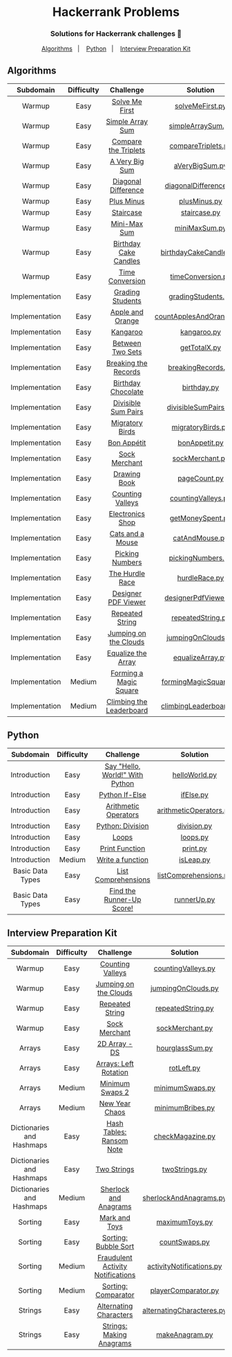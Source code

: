 <h1 align="center"> Hackerrank Problems </h1>
<h3 align="center"> Solutions for Hackerrank challenges 💬 </h3>

<p align="center">
  <a href="#algorithms">Algorithms</a>&nbsp;&nbsp;&nbsp;|&nbsp;&nbsp;&nbsp;
  <a href="#python">Python</a>&nbsp;&nbsp;&nbsp;|&nbsp;&nbsp;&nbsp;
  <a href="##interview-preparation-kit">Interview Preparation Kit</a>
</p>

## Algorithms
| Subdomain | Difficulty | Challenge | Solution |
|:---------:|:----------:|:---------:|:--------:|
|Warmup|Easy|[Solve Me First](https://www.hackerrank.com/challenges/solve-me-first/problem)|[solveMeFirst.py](algorithms/solveMeFirst.py)|
|Warmup|Easy|[Simple Array Sum](https://www.hackerrank.com/challenges/simple-array-sum/problem)|[simpleArraySum.py](algorithms/simpleArraySum.py)|
|Warmup|Easy|[Compare the Triplets](https://www.hackerrank.com/challenges/compare-the-triplets/problem)|[compareTriplets.py](algorithms/compareTriplets.py)|
|Warmup|Easy|[A Very Big Sum](https://www.hackerrank.com/challenges/a-very-big-sum/problem)|[aVeryBigSum.py](algorithms/aVeryBigSum.py)|
|Warmup|Easy|[Diagonal Difference](https://www.hackerrank.com/challenges/diagonal-difference/problem)|[diagonalDifference.py](algorithms/diagonalDifference.py)|
|Warmup|Easy|[Plus Minus](https://www.hackerrank.com/challenges/plus-minus/problem)|[plusMinus.py](algorithms/plusMinus.py)|
|Warmup|Easy|[Staircase](https://www.hackerrank.com/challenges/staircase/problem)|[staircase.py](algorithms/staircase.py)|
|Warmup|Easy|[Mini-Max Sum](https://www.hackerrank.com/challenges/mini-max-sum/problem)|[miniMaxSum.py](algorithms/miniMaxSum.py)|
|Warmup|Easy|[Birthday Cake Candles](https://www.hackerrank.com/challenges/birthday-cakeandles/problem)|[birthdayCakeCandles.py](algorithms/birthdayCakeCandles.py)|
|Warmup|Easy|[Time Conversion](https://www.hackerrank.com/challenges/time-conversion/problem)|[timeConversion.py](algorithms/timeConversion.py)|
|Implementation|Easy|[Grading Students](https://www.hackerrank.com/challenges/grading/problem)|[gradingStudents.py](algorithms/gradingStudents.py)|
|Implementation|Easy|[Apple and Orange](https://www.hackerrank.com/challenges/apple-and-orange/problem)|[countApplesAndOranges.py](algorithms/countApplesAndOranges.py)|
|Implementation|Easy|[Kangaroo](https://www.hackerrank.com/challenges/kangaroo/problem)|[kangaroo.py](algorithms/kangaroo.py)|
|Implementation|Easy|[Between Two Sets](https://www.hackerrank.com/challenges/between-two-sets/problem)|[getTotalX.py](algorithms/getTotalX.py)|
|Implementation|Easy|[Breaking the Records](https://www.hackerrank.com/challenges/breaking-best-and-worst-records/problem)|[breakingRecords.py](algorithms/breakingRecords.py)|
|Implementation|Easy|[Birthday Chocolate](https://www.hackerrank.com/challenges/the-birthday-bar/problem)|[birthday.py](algorithms/birthday.py)|
|Implementation|Easy|[Divisible Sum Pairs](https://www.hackerrank.com/challenges/divisible-sum-pairs/problem)|[divisibleSumPairs.py](algorithms/divisibleSumPairs.py)|
|Implementation|Easy|[Migratory Birds](https://www.hackerrank.com/challenges/migratory-birds/problem)|[migratoryBirds.py](algorithms/migratoryBirds.py)|
|Implementation|Easy|[Bon Appétit](https://www.hackerrank.com/challenges/bon-appetit/problem)|[bonAppetit.py](algorithms/bonAppetit.py)|
|Implementation|Easy|[Sock Merchant](https://www.hackerrank.com/challenges/sock-merchant/problem)|[sockMerchant.py](algorithms/sockMerchant.py)|
|Implementation|Easy|[Drawing Book](https://www.hackerrank.com/challenges/drawing-book/problem)|[pageCount.py](algorithms/pageCount.py)|
|Implementation|Easy|[Counting Valleys](https://www.hackerrank.com/challenges/counting-valleys/problem)|[countingValleys.py](algorithms/countingValleys.py)|
|Implementation|Easy|[Electronics Shop](https://www.hackerrank.com/challenges/electronics-shop/problem)|[getMoneySpent.py](algorithms/getMoneySpent.py)|
|Implementation|Easy|[Cats and a Mouse](https://www.hackerrank.com/challenges/cats-and-a-mouse/problem)|[catAndMouse.py](algorithms/catAndMouse.py)|
|Implementation|Easy|[Picking Numbers](https://www.hackerrank.com/challenges/picking-numbers/problem)|[pickingNumbers.py](algorithms/pickingNumbers.py)|
|Implementation|Easy|[The Hurdle Race](https://www.hackerrank.com/challenges/the-hurdle-race/problem)|[hurdleRace.py](algorithms/hurdleRace.py)|
|Implementation|Easy|[Designer PDF Viewer](https://www.hackerrank.com/challenges/designer-pdf-viewer/problem)|[designerPdfViewer.py](algorithms/designerPdfViewer.py)|
|Implementation|Easy|[Repeated String](https://www.hackerrank.com/challenges/repeated-string/problem)|[repeatedString.py](algorithms/repeatedString.py)|
|Implementation|Easy|[Jumping on the Clouds](https://www.hackerrank.com/challenges/jumping-on-the-clouds/problem)|[jumpingOnClouds.py](algorithms/jumpingOnClouds.py)|
|Implementation|Easy|[Equalize the Array](https://www.hackerrank.com/challenges/equality-in-a-array/problem)|[equalizeArray.py](algorithms/equalizeArray.py)|
|Implementation|Medium|[Forming a Magic Square](https://www.hackerrank.com/challenges/magic-square-forming/problem)|[formingMagicSquare.py](algorithms/formingMagicSquare.py)|
|Implementation|Medium|[Climbing the Leaderboard](https://www.hackerrank.com/challenges/climbing-the-leaderboard/problem)|[climbingLeaderboard.py](algorithms/climbingLeaderboard.py)|

## Python
| Subdomain | Difficulty | Challenge | Solution |
|:---------:|:----------:|:---------:|:--------:|
|Introduction|Easy|[Say "Hello, World!" With Python](https://www.hackerrank.com/challenges/py-hello-world/problem)|[helloWorld.py](python/helloWorld.py)|
|Introduction|Easy|[Python If-Else](https://www.hackerrank.com/challenges/py-if-else/problem)|[ifElse.py](python/ifElse.py)|
|Introduction|Easy|[Arithmetic Operators](https://www.hackerrank.com/challenges/python-arithmetic-operators/problem)|[arithmeticOperators.py](python/arithmeticOperators.py)|
|Introduction|Easy|[Python: Division](https://www.hackerrank.com/challenges/python-division/problem)|[division.py](python/division.py)|
|Introduction|Easy|[Loops](https://www.hackerrank.com/challenges/python-loops/problem)|[loops.py](python/loops.py)|
|Introduction|Easy|[Print Function](https://www.hackerrank.com/challenges/python-print/problem)|[print.py](python/print.py)|
|Introduction|Medium|[Write a function](https://www.hackerrank.com/challenges/write-a-function/problem)|[isLeap.py](python/isLeap.py)|
|Basic Data Types|Easy|[List Comprehensions](https://www.hackerrank.com/challenges/list-comprehensions/problem)|[listComprehensions.py](python/listComprehensions.py)|
|Basic Data Types|Easy|[Find the Runner-Up Score!](https://www.hackerrank.com/challenges/find-second-maximum-number-in-a-list/problem)|[runnerUp.py](python/runnerUp.py)|


## Interview Preparation Kit
| Subdomain | Difficulty | Challenge | Solution |
|:---------:|:----------:|:---------:|:--------:|
|Warmup|Easy|[Counting Valleys](https://www.hackerrank.com/challenges/counting-valleys/problem)|[countingValleys.py](interview-preparation-kit/countingValleys.py)|
|Warmup|Easy|[Jumping on the Clouds](https://www.hackerrank.com/challenges/jumping-on-the-clouds/problem)|[jumpingOnClouds.py](interview-preparation-kit/jumpingOnClouds.py)|
|Warmup|Easy|[Repeated String](https://www.hackerrank.com/challenges/repeated-string/problem)|[repeatedString.py](interview-preparation-kit/repeatedString.py)|
|Warmup|Easy|[Sock Merchant](https://www.hackerrank.com/challenges/sock-merchant/problem)|[sockMerchant.py](interview-preparation-kit/sockMerchant.py)|
|Arrays|Easy|[2D Array - DS](https://www.hackerrank.com/challenges/2d-array/problem)|[hourglassSum.py](interview-preparation-kit/hourglassSum.py)|
|Arrays|Easy|[Arrays: Left Rotation](https://www.hackerrank.com/challenges/ctci-array-left-rotation/problem)|[rotLeft.py](interview-preparation-kit/rotLeft.py)|
|Arrays|Medium|[Minimum Swaps 2](https://www.hackerrank.com/challenges/minimum-swaps-2/problem)|[minimumSwaps.py](interview-preparation-kit/minimumSwaps.py)|
|Arrays|Medium|[New Year Chaos](https://www.hackerrank.com/challenges/new-year-chaos/problem)|[minimumBribes.py](interview-preparation-kit/minimumBribes.py)|
|Dictionaries and Hashmaps|Easy|[Hash Tables: Ransom Note](https://www.hackerrank.com/challenges/ctci-ransom-note/problem)|[checkMagazine.py](interview-preparation-kit/checkMagazine.py)|
|Dictionaries and Hashmaps|Easy|[Two Strings](https://www.hackerrank.com/challenges/two-strings/problem)|[twoStrings.py](interview-preparation-kit/twoStrings.py)|
|Dictionaries and Hashmaps|Medium|[Sherlock and Anagrams](https://www.hackerrank.com/challenges/sherlock-and-anagrams/problem)|[sherlockAndAnagrams.py](interview-preparation-kit/sherlockAndAnagrams.py)|
|Sorting|Easy|[Mark and Toys](https://www.hackerrank.com/challenges/mark-and-toys/problem)|[maximumToys.py](interview-preparation-kit/maximumToys.py)|
|Sorting|Easy|[Sorting: Bubble Sort](https://www.hackerrank.com/challenges/ctci-bubble-sort/problem)|[countSwaps.py](interview-preparation-kit/countSwaps.py)|
|Sorting|Medium|[Fraudulent Activity Notifications](https://www.hackerrank.com/challenges/fraudulent-activity-notifications/problem)|[activityNotifications.py](interview-preparation-kit/activityNotifications.py)|
|Sorting|Medium|[Sorting: Comparator](https://www.hackerrank.com/challenges/ctci-comparator-sorting/problem)|[playerComparator.py](interview-preparation-kit/playerComparator.py)|
|Strings|Easy|[Alternating Characters](https://www.hackerrank.com/challenges/alternating-characters/problem)|[alternatingCharacteres.py](interview-preparation-kit/alternatingCharacteres.py)|
|Strings|Easy|[Strings: Making Anagrams](https://www.hackerrank.com/challenges/ctci-making-anagrams/problem)|[makeAnagram.py](interview-preparation-kit/makeAnagram.py)|